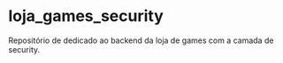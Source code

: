 # loja_games_security
Repositório de dedicado ao backend da loja de games com a camada de security.
